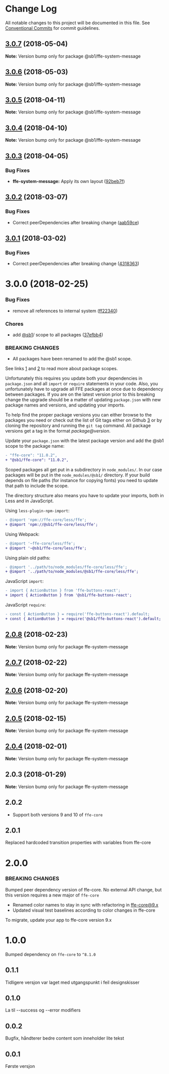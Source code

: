 # Change Log

All notable changes to this project will be documented in this file.
See [Conventional Commits](https://conventionalcommits.org) for commit guidelines.

<a name="3.0.7"></a>
## [3.0.7](https://github.com/SpareBank1/designsystem/compare/@sb1/ffe-system-message@3.0.6...@sb1/ffe-system-message@3.0.7) (2018-05-04)




**Note:** Version bump only for package @sb1/ffe-system-message

<a name="3.0.6"></a>
## [3.0.6](https://github.com/SpareBank1/designsystem/compare/@sb1/ffe-system-message@3.0.5...@sb1/ffe-system-message@3.0.6) (2018-05-03)




**Note:** Version bump only for package @sb1/ffe-system-message

<a name="3.0.5"></a>
## [3.0.5](https://github.com/SpareBank1/designsystem/compare/@sb1/ffe-system-message@3.0.4...@sb1/ffe-system-message@3.0.5) (2018-04-11)




**Note:** Version bump only for package @sb1/ffe-system-message

<a name="3.0.4"></a>
## [3.0.4](https://github.com/SpareBank1/designsystem/compare/@sb1/ffe-system-message@3.0.3...@sb1/ffe-system-message@3.0.4) (2018-04-10)




**Note:** Version bump only for package @sb1/ffe-system-message

<a name="3.0.3"></a>
## [3.0.3](https://github.com/SpareBank1/designsystem/compare/@sb1/ffe-system-message@3.0.2...@sb1/ffe-system-message@3.0.3) (2018-04-05)


### Bug Fixes

* **ffe-system-message:** Apply its own layout ([92beb7f](https://github.com/SpareBank1/designsystem/commit/92beb7f))




<a name="3.0.2"></a>
## [3.0.2](https://github.com/SpareBank1/designsystem/compare/@sb1/ffe-system-message@3.0.0...@sb1/ffe-system-message@3.0.2) (2018-03-07)


### Bug Fixes

* Correct peerDependencies after breaking change ([aab59ce](https://github.com/SpareBank1/designsystem/commit/aab59ce))




<a name="3.0.1"></a>
## [3.0.1](https://github.com/SpareBank1/designsystem/compare/@sb1/ffe-system-message@3.0.0...@sb1/ffe-system-message@3.0.1) (2018-03-02)


### Bug Fixes

* Correct peerDependencies after breaking change ([4318363](https://github.com/SpareBank1/designsystem/commit/4318363))




<a name="3.0.0"></a>
# 3.0.0 (2018-02-25)


### Bug Fixes

* remove all references to internal system ([ff22340](https://github.com/SpareBank1/designsystem/commit/ff22340))


### Chores

* add [@sb1](https://github.com/sb1)/ scope to all packages ([37efbb4](https://github.com/SpareBank1/designsystem/commit/37efbb4))


### BREAKING CHANGES

* All packages have been renamed to add the @sb1 scope.

See links [1] and [2] to read more about package scopes.

Unfortunately this requires you update both your dependencies in
`package.json` and all `import` or `require` statements in your code.
Also, you unfortunately have to upgrade all FFE packages at once due to
dependency between packages. If you are on the latest version prior to
this breaking change the upgrade should be a matter of updating
`package.json` with new package names and versions, and updating your
imports.

To help find the proper package versions you can either browse to the
packages you need or check out the list of Git tags either on
Github [3] or by cloning the repository and running the `git tag`
command. All package versions get a tag in the format
_package@version_.

Update your `package.json` with the latest package version and add the
@sb1 scope to the package name:

```diff
- "ffe-core": "11.0.2",
+ "@sb1/ffe-core": "11.0.2",
```

Scoped packages all get put in a subdirectory in `node_modules/`. In our
case packages will be put in the `node_modules/@sb1/` directory. If your
build depends on file paths (for instance for copying fonts) you need to
update that path to include the scope.

The directory structure also means you have to update your imports, both
in Less and in JavaScript.

Using `less-plugin-npm-import`:

```diff
- @import 'npm://ffe-core/less/ffe';
+ @import 'npm://@sb1/ffe-core/less/ffe';
```

Using Webpack:

```diff
- @import '~ffe-core/less/ffe';
+ @import '~@sb1/ffe-core/less/ffe';
```

Using plain old paths:

```diff
- @import '../path/to/node_modules/ffe-core/less/ffe';
+ @import '../path/to/node_modules/@sb1/ffe-core/less/ffe';
```

JavaScript `import`:

```diff
- import { ActionButton } from 'ffe-buttons-react';
+ import { ActionButton } from '@sb1/ffe-buttons-react';
```

JavaScript `require`:

```diff
- const { ActionButton } = require('ffe-buttons-react').default;
+ const { ActionButton } = require('@sb1/ffe-buttons-react').default;
```

[1]: https://docs.npmjs.com/misc/scope
[2]: https://docs.npmjs.com/getting-started/scoped-packages
[3]: https://github.com/sparebank1/designsystem/tags




<a name="2.0.8"></a>
## [2.0.8](https://github.com/SpareBank1/designsystem/compare/ffe-system-message@2.0.7...ffe-system-message@2.0.8) (2018-02-23)




**Note:** Version bump only for package ffe-system-message

<a name="2.0.7"></a>
## [2.0.7](https://github.com/SpareBank1/designsystem/compare/ffe-system-message@2.0.6...ffe-system-message@2.0.7) (2018-02-22)




**Note:** Version bump only for package ffe-system-message

<a name="2.0.6"></a>
## [2.0.6](https://github.com/SpareBank1/designsystem/compare/ffe-system-message@2.0.5...ffe-system-message@2.0.6) (2018-02-20)




**Note:** Version bump only for package ffe-system-message

<a name="2.0.5"></a>
## [2.0.5](https://github.com/SpareBank1/designsystem/compare/ffe-system-message@2.0.4...ffe-system-message@2.0.5) (2018-02-15)




**Note:** Version bump only for package ffe-system-message

<a name="2.0.4"></a>
## [2.0.4](https://github.com/SpareBank1/designsystem/compare/ffe-system-message@2.0.3...ffe-system-message@2.0.4) (2018-02-01)




**Note:** Version bump only for package ffe-system-message

<a name="2.0.3"></a>
## 2.0.3 (2018-01-29)




**Note:** Version bump only for package ffe-system-message

## 2.0.2
* Support both versions 9 and 10 of `ffe-core`

## 2.0.1
Replaced hardcoded transition properties with variables from ffe-core

# 2.0.0

### BREAKING CHANGES

Bumped peer dependency version of ffe-core. No external API change, but this version requires a new major of `ffe-core`

* Renamed color names to stay in sync with refactoring in ffe-core@9.x
* Updated visual test baselines according to color changes in ffe-core

To migrate, update your app to ffe-core version 9.x

# 1.0.0
Bumped dependency on `ffe-core` to `^8.1.0`

## 0.1.1
Tidligere versjon var laget med utgangspunkt i feil designskisser

## 0.1.0
La til --success og --error modifiers

## 0.0.2
Bugfix, håndterer bedre content som inneholder lite tekst

## 0.0.1
Første versjon
